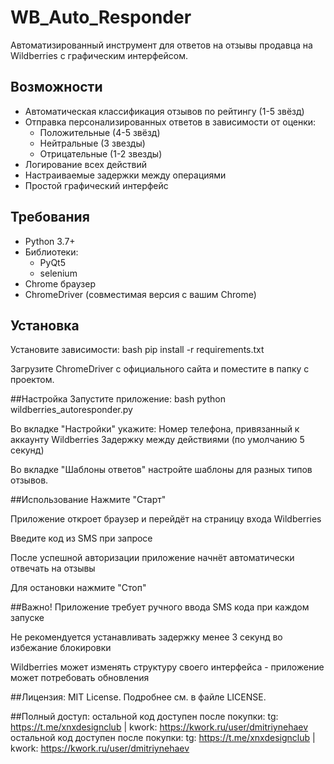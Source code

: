 # WB_Auto_Responder

Автоматизированный инструмент для ответов на отзывы продавца на Wildberries с графическим интерфейсом.

## Возможности

  - Автоматическая классификация отзывов по рейтингу (1-5 звёзд)
  - Отправка персонализированных ответов в зависимости от оценки:
    - Положительные (4-5 звёзд)
    - Нейтральные (3 звезды)
    - Отрицательные (1-2 звезды)
  - Логирование всех действий
  - Настраиваемые задержки между операциями
  - Простой графический интерфейс

## Требования

  - Python 3.7+
  - Библиотеки:
    - PyQt5
    - selenium
  - Chrome браузер
  - ChromeDriver (совместимая версия с вашим Chrome)

## Установка

  Установите зависимости:
    bash
    pip install -r requirements.txt
  
  Загрузите ChromeDriver с официального сайта и поместите в папку с проектом.

##Настройка
  Запустите приложение:
    bash
    python wildberries_autoresponder.py
    
  Во вкладке "Настройки" укажите:
    Номер телефона, привязанный к аккаунту Wildberries
    Задержку между действиями (по умолчанию 5 секунд)
  
  Во вкладке "Шаблоны ответов" настройте шаблоны для разных типов отзывов.

##Использование
  Нажмите "Старт"
  
  Приложение откроет браузер и перейдёт на страницу входа Wildberries
  
  Введите код из SMS при запросе
  
  После успешной авторизации приложение начнёт автоматически отвечать на отзывы
  
  Для остановки нажмите "Стоп"

##Важно!
  Приложение требует ручного ввода SMS кода при каждом запуске
  
  Не рекомендуется устанавливать задержку менее 3 секунд во избежание блокировки
  
  Wildberries может изменять структуру своего интерфейса - приложение может потребовать обновления

##Лицензия:
  MIT License. Подробнее см. в файле LICENSE.

##Полный доступ:
  остальной код доступен после покупки: tg: https://t.me/xnxdesignclub  | kwork: https://kwork.ru/user/dmitriynehaev
  остальной код доступен после покупки: tg: https://t.me/xnxdesignclub  | kwork: https://kwork.ru/user/dmitriynehaev
